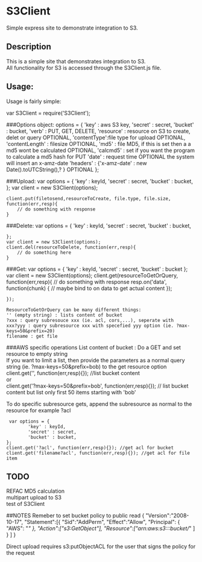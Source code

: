 S3Client
============

Simple express site to demonstrate integration to S3.

Description
-------------
This is a simple site that demonstrates integration to S3.  
All functionality for S3 is accessed through the S3Client.js file.


Usage:
------
Usage is fairly simple:  

var S3Client = require('S3Client');  

###Options object:
    options = {
        'key' : aws S3 key,
            'secret' : secret,
            'bucket' : bucket,
            'verb' : PUT, GET, DELETE,
            'resource' : resource on S3 to create, delet or query OPTIONAL,
            'contentType':file type for upload OPTIONAL,
            'contentLength' : filesize OPTIONAL, 
            'md5' : file MD5, if this is set then a a md5 wont be calculated OPTIONAL,
            'calcmd5' : set if you want the program to calculate a md5 hash for PUT
            'date' : request time OPTIONAL the system will insert an x-amz-date 
            'headers' : {'x-amz-date' : new Date().toUTCString(),? } OPTIONAL
    };

###Upload:
    var options = {
            'key' : keyId,
            'secret' : secret,
            'bucket' : bucket,
    };
    var client = new S3Client(options);
    
    client.put(filetosend,resourceToCreate, file.type, file.size, function(err,resp){
        // do something with response
    }
    
###Delete:
    var options = {
            'key' : keyId,
            'secret' : secret,
            'bucket' : bucket,
            
    };
    var client = new S3Client(options);
    client.del(resourceToDelete, function(err,resp){
        // do something here
    }
    

###Get:
    var options = {
            'key' : keyId,
            'secret' : secret,
            'bucket' : bucket
    };
    var client = new S3Client(options);
    client.get(resourceToGetOrQuery, function(err,resp){
        // do something with response 
        resp.on('data', function(chunk) { // maybe bind to on data to get actual content
        });
        
    });
    
    ResourceToGetOrQuery can be many different things:
    '' (empty string) : lists content of bucket  
    ?xxx : query subresouce xxx (ie. acl, cors,...), seperate with
    xxx?yyy : query subresource xxx with specefied yyy option (ie. ?max-keys=50&prefix=20)
    filename : get file 

###AWS specific operations
List content of bucket :
   Do a GET and set resource to empty string   
   If you want to limit a list, then provide the parameters as a normal query string (ie. ?max-keys=50&prefix=bob)
   to the get resource option    
       client.get('', function(err,resp){}); //list bucket content  
       or  
       client.get('?max-keys=50&prefix=bob', function(err,resp){}); // list bucket content but list only first 50 items starting with 'bob'  
   
    
To do specific subresource gets, append the subresource as normal to the resource for example ?acl   
    
     var options = {
            'key' : keyId,
            'secret' : secret,
            'bucket' : bucket,
    };
    client.get('?acl', function(err,resp){}); //get acl for bucket
    client.get('filename?acl', function(err,resp){}); //get acl for file item

TODO 
-----------
REFAC MD5 calculation  
multipart upload to S3  
test of S3Client  

##NOTES
Remeber to set bucket policy to public read 
    {
      "Version":"2008-10-17",
      "Statement":[{
        "Sid":"AddPerm",
            "Effect":"Allow",
          "Principal": {
                "AWS": "*"
             },
          "Action":["s3:GetObject"],
          "Resource":["arn:aws:s3:::bucket/*"
          ]
        }
      ]
    }

Direct upload requires s3:putObjectACL for the user that signs the policy for the request   